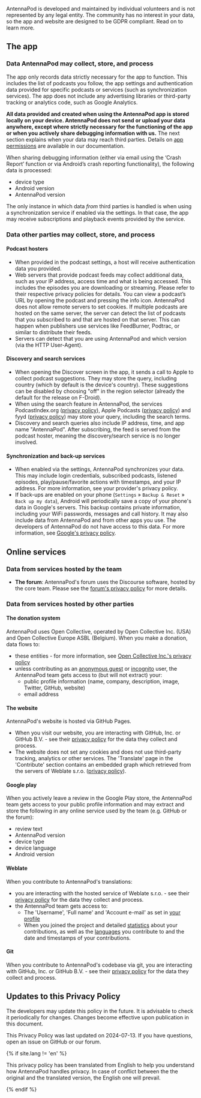 AntennaPod is developed and maintained by individual volunteers and is not represented by any legal entity. The community has no interest in your data, so the app and website are designed to be GDPR compliant. Read on to learn more.

## The app

### Data AntennaPod may collect, store, and process
The app only records data strictly necessary for the app to function. This includes the list of podcasts you follow, the app settings and authentication data provided for specific podcasts or services (such as synchronization services). The app does not include any advertising libraries or third-party tracking or analytics code, such as Google Analytics.

**All data provided and created when using the AntennaPod app is stored locally on your device. AntennaPod does not send or upload your data anywhere, except where strictly necessary for the functioning of the app or when you actively share debugging information with us.** The next section explains when your data may reach third parties. Details on [app permissions](/documentation/general/app-permissions) are available in our documentation.

When sharing debugging information (either via email using the ‘Crash Report’ function or via Android’s crash reporting functionality), the following data is processed:
  - device type
  - Android version
  - AntennaPod version

The only instance in which data *from* third parties is handled is when using a synchronization service if enabled via the settings. In that case, the app may receive subscriptions and playback events provided by the service.

### Data other parties may collect, store, and process

#### Podcast hosters
- When provided in the podcast settings, a host will receive authentication data you provided.
- Web servers that provide podcast feeds may collect additional data, such as your IP address, access time and what is being accessed. This includes the episodes you are downloading or streaming. Please refer to their respective privacy policies for details. You can view a podcast’s URL by opening the podcast and pressing the info icon. AntennaPod does not allow remote servers to set cookies. If multiple podcasts are hosted on the same server, the server can detect the list of podcasts that you subscribed to and that are hosted on that server. This can happen when publishers use services like FeedBurner, Podtrac, or similar to distribute their feeds.
- Servers can detect that you are using AntennaPod and which version (via the HTTP User-Agent).

#### Discovery and search services
- When opening the Discover screen in the app, it sends a call to Apple to collect podcast suggestions. They may store the query, including country (which by default is the device's country). These suggestions can be disabled by choosing "off" in the region selector (already the default for the release on F-Droid).
- When using the search feature in AntennaPod, the services PodcastIndex.org ([privacy policy](https://github.com/Podcastindex-org/legal/blob/main/PrivacyPolicy.md)), Apple Podcasts ([privacy policy](https://www.apple.com/legal/privacy/en-ww/)) and fyyd ([privacy policy](https://fyyd.de/privacy)) may store your query, including the search terms.
- Discovery and search queries also include IP address, time, and app name "AntennaPod". After subscribing, the feed is served from the podcast hoster, meaning the discovery/search service is no longer involved.

#### Synchronization and back-up services
- When enabled via the settings, AntennaPod synchronizes your data. This may include login credentials, subscribed podcasts, listened episodes, play/pause/favorite actions with timestamps, and your IP address. For more information, see your provider's privacy policy.
- If back-ups are enabled on your phone (`Settings` » `Backup & Reset` » `Back up my data`), Android will periodically save a copy of your phone's data in Google's servers. This backup contains private information, including your WiFi passwords, messages and call history. It may also include data from AntennaPod and from other apps you use. The developers of AntennaPod do not have access to this data. For more information, see [Google's privacy policy](https://policies.google.com).

## Online services

### Data from services hosted by the team
- **The forum**: AntennaPod's forum uses the Discourse software, hosted by the core team. Please see the [forum's privacy policy](https://forum.antennapod.org/privacy) for more details.

### Data from services hosted by other parties

#### The donation system
AntennaPod uses Open Collective, operated by Open Collective Inc. (USA) and Open Collective Europe ASBL (Belgium). When you make a donation, data flows to:
- these entities - for more information, see [Open Collective Inc.'s privacy policy](https://opencollective.com/privacypolicy)
- unless contributing as an [anonymous guest](https://docs.opencollective.com/help/financial-contributors/payments#contributing-as-a-guest) or [incognito](https://docs.opencollective.com/help/financial-contributors/payments#select-a-contributor) user, the AntennaPod team gets access to (but will not extract) your:
  - public profile information (name, company, description, image, Twitter, GitHub, website)
  - email address

#### The website
AntennaPod's website is hosted via GitHub Pages.
- When you visit our website, you are interacting with GitHub, Inc. or GitHub B.V. - see their [privacy policy](https://docs.github.com/en/site-policy/privacy-policies/github-general-privacy-statement) for the data they collect and process.
- The website does not set any cookies and does not use third-party tracking, analytics or other services. The 'Translate' page in the 'Contribute' section contains an embedded graph which retrieved from the servers of Weblate s.r.o. ([privacy policy](https://weblate.org/en-gb/privacy/)).

#### Google play
When you actively leave a review in the Google Play store, the AntennaPod team gets access to your public profile information and may extract and store the following in any online service used by the team (e.g. GitHub or the forum):
- review text
- AntennaPod version
- device type
- device language
- Android version

#### Weblate
When you contribute to AntennaPod's translations:
- you are interacting with the hosted service of Weblate s.r.o. - see their [privacy policy](https://weblate.org/en-gb/privacy/) for the data they collect and process.
- the AntennaPod team gets access to:
  - The 'Username', 'Full name' and 'Account e-mail' as set in [your profile](https://hosted.weblate.org/accounts/profile/#account)
  - When you joined the project and detailed [statistics](https://docs.weblate.org/en/latest/devel/reporting.html#stats) about your contributions, as well as the [languages](https://docs.weblate.org/en/latest/devel/reporting.html#credits) you contribute to and the date and timestamps of your contributions.

#### Git
When you contribute to AntennaPod's codebase via git, you are interacting with GitHub, Inc. or GitHub B.V. - see their [privacy policy](https://docs.github.com/en/site-policy/privacy-policies/github-general-privacy-statement) for the data they collect and process.

## Updates to this Privacy Policy
The developers may update this policy in the future. It is advisable to check it periodically for changes. Changes become effective upon publication in this document.

This Privacy Policy was last updated on 2024-07-13.
If you have questions, open an issue on GitHub or our forum.

<!-- mdpo-disable-next-line -->
{% if site.lang != 'en' %}

This privacy policy has been translated from English to help you understand how AntennaPod handles privacy. In case of conflict between the the original and the translated version, the English one will prevail.

<!-- mdpo-disable-next-line -->
{% endif %}
